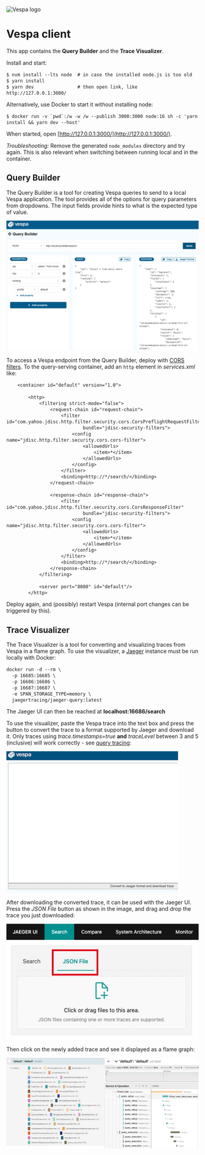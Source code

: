 <!-- Copyright Yahoo. Licensed under the terms of the Apache 2.0 license. See LICENSE in the project root. -->

![Vespa logo](https://vespa.ai/assets/vespa-logo-color.png)

# Vespa client
This app contains the **Query Builder** and the **Trace Visualizer**.

Install and start:

    $ nvm install --lts node  # in case the installed node.js is too old
    $ yarn install
    $ yarn dev                # then open link, like http://127.0.0.1:3000/

Alternatively, use Docker to start it without installing node:

    $ docker run -v `pwd`:/w -w /w --publish 3000:3000 node:16 sh -c 'yarn install && yarn dev --host'

When started, open [http://127.0.0.1:3000/](http://127.0.0.1:3000/).

*Troubleshooting:* Remove the generated `node_modules` directory and try again.
This is also relevant when switching between running local and in the container.



## Query Builder
The Query Builder is a tool for creating Vespa queries to send to a local Vespa application.
The tool provides all of the options for query parameters from dropdowns.
The input fields provide hints to what is the expected type of value.

![Query Builder](img/querybuilder.png)

To access a Vespa endpoint from the Query Builder,
deploy with [CORS filters](https://developer.mozilla.org/en-US/docs/Web/HTTP/CORS).
To the query-serving container, add an `http` element in _services.xml_ like:
```
    <container id="default" version="1.0">

        <http>
            <filtering strict-mode="false">
                <request-chain id="request-chain">
                    <filter id="com.yahoo.jdisc.http.filter.security.cors.CorsPreflightRequestFilter"
                            bundle="jdisc-security-filters">
                        <config name="jdisc.http.filter.security.cors.cors-filter">
                            <allowedUrls>
                                <item>*</item>
                            </allowedUrls>
                        </config>
                    </filter>
                    <binding>http://*/search/</binding>
                </request-chain>

                <response-chain id="response-chain">
                    <filter id="com.yahoo.jdisc.http.filter.security.cors.CorsResponseFilter"
                            bundle="jdisc-security-filters">
                        <config name="jdisc.http.filter.security.cors.cors-filter">
                            <allowedUrls>
                                <item>*</item>
                            </allowedUrls>
                        </config>
                    </filter>
                    <binding>http://*/search/</binding>
                </response-chain>
            </filtering>

            <server port="8080" id="default"/>
        </http>
```

Deploy again, and (possibly) restart Vespa (internal port changes can be triggered by this).



## Trace Visualizer
The Trace Visualizer is a tool for converting and visualizing traces from Vespa in a flame graph.
To use the visualizer, a [Jaeger](https://www.jaegertracing.io/) instance must be run locally with Docker:

    docker run -d --rm \
      -p 16685:16685 \
      -p 16686:16686 \
      -p 16687:16687 \
      -e SPAN_STORAGE_TYPE=memory \
      jaegertracing/jaeger-query:latest

The Jaeger UI can then be reached at **localhost:16686/search**

To use the visualizer,
paste the Vespa trace into the text box
and press the button to convert the trace to a format supported by Jaeger and download it.
Only traces using _trace.timestamps=true_ **and** _traceLevel_ between 3 and 5 (inclusive) will work correctly -
see [query tracing](https://docs.vespa.ai/en/query-api.html#query-tracing):

![Trace Converter](img/TraceConverter.png)

After downloading the converted trace, it can be used with the Jaeger UI. 
Press the _JSON File_ button as shown in the image, and drag and drop the trace you just downloaded:

![Jaeger Image](img/JaegerExample.png)

Then click on the newly added trace and see it displayed as a flame graph:

![Example Image](img/result.png)
